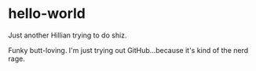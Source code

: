 # hello-world

Just another Hillian trying to do shiz.

Funky butt-loving. I'm just trying out GitHub...because it's kind of the nerd rage.

